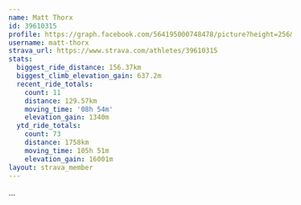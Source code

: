 ```yaml
---
name: Matt Thorx
id: 39610315
profile: https://graph.facebook.com/564195000748478/picture?height=256&width=256
username: matt-thorx
strava_url: https://www.strava.com/athletes/39610315
stats:
  biggest_ride_distance: 156.37km
  biggest_climb_elevation_gain: 637.2m
  recent_ride_totals:
    count: 11
    distance: 129.57km
    moving_time: '08h 54m'
    elevation_gain: 1340m
  ytd_ride_totals:
    count: 73
    distance: 1758km
    moving_time: 105h 51m
    elevation_gain: 16001m
layout: strava_member
--- 
```

...
